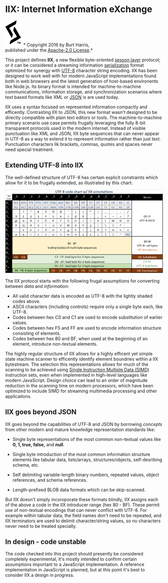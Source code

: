 # IIX: Internet Information eXchange  
![My sigil](doc/Sigil-small.png) *  Copyright 2016 by Burt Harris,<br> published under the [Apache-2.0 License](LICENSE).*

This project defines **IIX**, a new flexible byte-oriented [sesson layer](https://en.wikipedia.org/wiki/Session_layer) protocol; or it can be considered a streaming information [serialization](https://en.wikipedia.org/wiki/Serialization) format optimized for synergy with [UTF-8](https://en.wikipedia.org/wiki/UTF-8) character string encoding.  IIX has been designed to work well with for modern JavaScript implementations found both in web browsers and the latest generation of host-based environents like Node.js.   Its binary format is intended for machine-to-machine communications, information storage, and synchronization scenarios where text based formats like XML or [JSON](https://en.wikipedia.org/wiki/JSON) is are used today.   

IIX uses a syntax focused on represented information compactly and efficently. Contrasting IIX to JSON, this new format wasn't designed to be directly compatible with plain text editors or tools.  The machine-to-machine primary scenario use case permits frugally leveraging the fully 8-bit transparent protocols used in the modern internet. Instead of visible punctuation like XML and JSON, IIX byte sequences that can never appear in UTF-8 as a way to extend it to represent information rather than just text.   Punctuation characters lik brackets, commas, quotes and spaces never  need special treatment.

## Extending UTF-8 into IIX

The well-defined structure of UTF-8 has certain explicit constraints which allow for it to be frugally extended, as illustrated by this chart: 

![UTF-8 code page](doc/UTF-8.png)

The IIX protocol starts with the following frugal assumptions for converting between *data* and *information*:

- All valid character data is encoded as UTF-8 with the lightly shaded codes above.
- ASCII characters (including controls) require only a single byte each, like UTF-8.
- Codes between hex C0 and C1 are used to encode substitution of earlier values.
- Codes between hex F5 and FF are used to encode information structure consisting of elements.
- Codes between hex 80 and BF, when used at the beginning of an element, introduce non-textual elements.

The highly regular structure of IIX allows for a highly efficent yet simple state machine scanner to efficently identify element boundries within a IIX bytestream.  The selection this representations allows for much of the scanning to be achieved using [Single Instruction Multiple Data (SIMD)](https://en.wikipedia.org/wiki/SIMD) instruction sets, even when implemented in high-level languages like modern JavaScript.  Design choice can lead to an order of magnitude reduction in the scanning time on modern processors, which have been optimized to include SIMD for streaming multimedia processing and other applicaitons.

## IIX goes beyond JSON

IIX goes beyond the capabilities of UTF-8 and JSON by borrowing *concepts* from other modern and mature knowledge representation standards like:

- Single byte representations of the most common non-textual values like **0, 1, true, false,** and **null**.

- Single byte introduction of the most common information structure elements like tabular data, lists/arrays, structures/objects, self-desribing schema, etc.  

- Self delimiting variable-length binary numbers, repeated values, object references, and schema references. 

- Length-prefixed BLOB data formats which can be skip-scanned.
 
But IIX doesn't simply incoroporate these formats blindly, IIX assigns each of the above a code in the IIX introducer range (hex 80 - BF).   These permit use of non-textual encodings that can never conflict with UTF-8.  For example within tabular data, the field names don't need to be repeated, and IIX terminators are used to delimit character/string values, so no characters never need to be treated specially.

## In design - code unstable    

The code checked into this project should presently be considered completely experimental, it's mostly intended to confirm certain assumptions important to a JavaScript implementation.   A reference implementation in JavaScript is planned, but at this point it's best to consider IIX a design in progress.